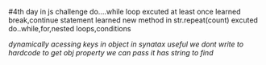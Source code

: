 #4th day in js challenge
do....while loop excuted at least once
learned break,continue statement
learned new method in str.repeat(count)
excuted do..while,for,nested loops,conditions



*dynamically acessing keys in object in synatax* 
*useful we dont write to hardcode to get obj property we can pass it has string to find*
